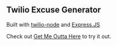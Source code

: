 ## Twilio Excuse Generator

Built with [twilio-node](http://twilio.github.io/twilio-node/) and [Express.JS](http://expressjs.com/)

Check out [Get Me Outta Here](http://getmeouttahere.surge.sh/) to try it out.